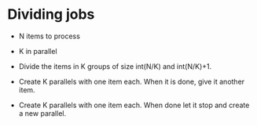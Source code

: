 # Dividing jobs

* N items to process
* K in parallel

* Divide the items in K groups of size int(N/K) and int(N/K)+1.
* Create K parallels with one item each. When it is done, give it another item.
* Create K parallels with one item each. When done let it stop and create a new parallel.


